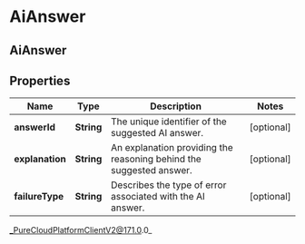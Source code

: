 # AiAnswer

## AiAnswer

## Properties

|Name | Type | Description | Notes|
|------------ | ------------- | ------------- | -------------|
| **answerId** | **String** | The unique identifier of the suggested AI answer. | [optional] |
| **explanation** | **String** | An explanation providing the reasoning behind the suggested answer. | [optional] |
| **failureType** | **String** | Describes the type of error associated with the AI answer. | [optional] |



_PureCloudPlatformClientV2@171.0.0_
